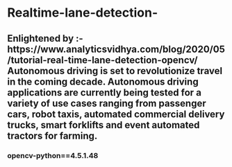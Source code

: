# Realtime-lane-detection-
<h2> Enlightened by :- https://www.analyticsvidhya.com/blog/2020/05/tutorial-real-time-lane-detection-opencv/ <br>
Autonomous driving is set to revolutionize travel in the coming decade. Autonomous driving applications are currently being tested for a variety of use cases ranging from passenger cars, robot taxis, automated commercial delivery trucks, smart forklifts and event automated tractors for farming. </h2>


<h3>opencv-python==4.5.1.48 </h3>


